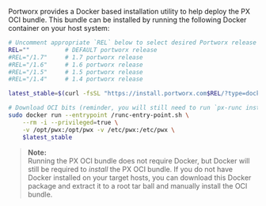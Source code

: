 Portworx provides a Docker based installation utility to help deploy the PX OCI
bundle.  This bundle can be installed by running the following Docker container
on your host system:

```bash
# Uncomment appropriate `REL` below to select desired Portworx release
REL=""          # DEFAULT portworx release
#REL="/1.7"     # 1.7 portworx release
#REL="/1.6"     # 1.6 portworx release
#REL="/1.5"     # 1.5 portworx release
#REL="/1.4"     # 1.4 portworx release

latest_stable=$(curl -fsSL "https://install.portworx.com$REL/?type=dock&stork=false" | awk '/image: / {print $2}')

# Download OCI bits (reminder, you will still need to run `px-runc install ..` after this step)
sudo docker run --entrypoint /runc-entry-point.sh \
    --rm -i --privileged=true \
    -v /opt/pwx:/opt/pwx -v /etc/pwx:/etc/pwx \
    $latest_stable
```

>**Note:**<br/>Running the PX OCI bundle does not require Docker, but Docker will still be required to _install_ the PX OCI bundle.  If you do not have Docker installed on your target hosts, you can download this Docker package and extract it to a root tar ball and manually install the OCI bundle.

